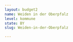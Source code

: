 ```yaml
---
layout: budget2
name: Weiden in der Oberpfalz
level: kommune
state: BY
slug: Weiden-in-der-Oberpfalz

---
```



